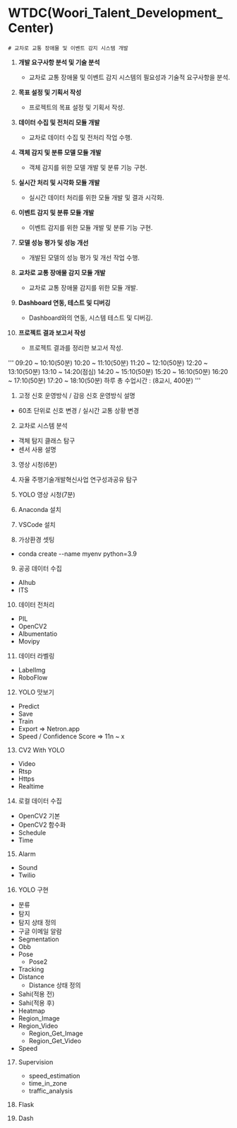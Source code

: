 # WTDC(Woori_Talent_Development_Center) 
```
# 교차로 교통 장애물 및 이벤트 감지 시스템 개발
```

1. **개발 요구사항 분석 및 기술 분석**
   - 교차로 교통 장애물 및 이벤트 감지 시스템의 필요성과 기술적 요구사항을 분석.

2. **목표 설정 및 기획서 작성**
   - 프로젝트의 목표 설정 및 기획서 작성.

3. **데이터 수집 및 전처리 모듈 개발**
   - 교차로 데이터 수집 및 전처리 작업 수행.

4. **객체 감지 및 분류 모델 모듈 개발**
   - 객체 감지를 위한 모델 개발 및 분류 기능 구현.

5. **실시간 처리 및 시각화 모듈 개발**
   - 실시간 데이터 처리를 위한 모듈 개발 및 결과 시각화.

6. **이벤트 감지 및 분류 모듈 개발**
   - 이벤트 감지를 위한 모듈 개발 및 분류 기능 구현.

7. **모델 성능 평가 및 성능 개선**
   - 개발된 모델의 성능 평가 및 개선 작업 수행.

8. **교차로 교통 장애물 감지 모듈 개발**
   - 교차로 교통 장애물 감지를 위한 모듈 개발.

9. **Dashboard 연동, 테스트 및 디버깅**
   - Dashboard와의 연동, 시스템 테스트 및 디버깅.

10. **프로젝트 결과 보고서 작성**
    - 프로젝트 결과를 정리한 보고서 작성.

'''
09:20 ~ 10:10(50분)
10:20 ~ 11:10(50분)
11:20 ~ 12:10(50분)
12:20 ~ 13:10(50분)
13:10 ~ 14:20(점심)
14:20 ~ 15:10(50분)
15:20 ~ 16:10(50분)
16:20 ~ 17:10(50분)
17:20 ~ 18:10(50분)
하루 총 수업시간 : (8교시, 400분)
'''

1. 고정 신호 운영방식 / 감응 신호 운영방식 설명
- 60초 단위로 신호 변경 / 실시간 교통 상황 변경

2. 교차로 시스템 분석
- 객체 탐지 클래스 탐구
- 센서 사용 설명

3. 영상 시청(6분)

4. 자율 주행기술개발혁신사업 연구성과공유 탐구

5. YOLO 영상 시청(7분)

6. Anaconda 설치

7. VSCode 설치

8. 가상환경 셋팅
- conda create --name myenv python=3.9

9. 공공 데이터 수집
- AIhub
- ITS

10. 데이터 전처리
- PIL
- OpenCV2
- Albumentatio
- Movipy

11. 데이터 라벨링
- LabelImg
- RoboFlow

12. YOLO 맛보기
- Predict
- Save
- Train
- Export => Netron.app
- Speed / Confidence Score => 11n ~ x

13. CV2 With YOLO
- Video
- Rtsp
- Https
- Realtime

14. 로컬 데이터 수집
- OpenCV2 기본
- OpenCV2 함수화
- Schedule
- Time

15. Alarm
- Sound
- Twilio

16. YOLO 구현
- 분류
- 탐지
- 탐지 상태 정의
- 구글 이메일 알람
- Segmentation
- Obb
- Pose
    - Pose2
- Tracking
- Distance
    - Distance 상태 정의
- Sahi(적용 전)
- Sahi(적용 후)
- Heatmap
- Region_Image
- Region_Video
    - Region_Get_Image
    - Region_Get_Video
- Speed

17. Supervision
    - speed_estimation
    - time_in_zone
    - traffic_analysis

18. Flask

19. Dash
```
